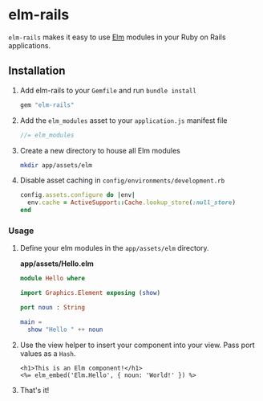 # elm-rails

`elm-rails` makes it easy to use [Elm](elm-lang.org) modules in your Ruby on Rails applications.

## Installation

1. Add elm-rails to your `Gemfile` and run `bundle install`

    ```ruby
    gem "elm-rails"
    ```

2. Add the `elm_modules` asset to your `application.js` manifest file

    ```javascript
    //= elm_modules
    ```

3. Create a new directory to house all Elm modules

    ```bash
    mkdir app/assets/elm
    ```

3. Disable asset caching in `config/environments/development.rb`

    ```ruby
    config.assets.configure do |env|
      env.cache = ActiveSupport::Cache.lookup_store(:null_store)
    end
    ```

### Usage

1. Define your elm modules in the `app/assets/elm` directory.

    **app/assets/Hello.elm**
    ```elm
    module Hello where

    import Graphics.Element exposing (show)

    port noun : String

    main =
      show "Hello " ++ noun
    ```

2. Use the view helper to insert your component into your view. Pass port values as a `Hash`.

    ```erb
    <h1>This is an Elm component!</h1>
    <%= elm_embed('Elm.Hello', { noun: 'World!' }) %>
    ```
    
3. That's it!
